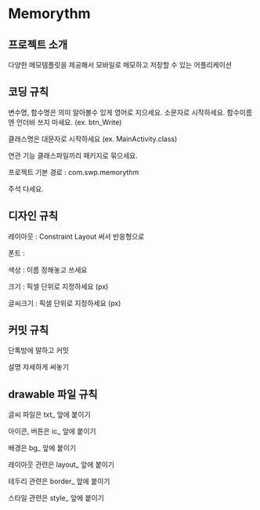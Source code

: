 # Memorythm
## 프로젝트 소개
다양한 메모템플릿을 제공해서 모바일로 메모하고 저장할 수 있는 어플리케이션

## 코딩 규칙
변수명, 함수명은 의미 알아볼수 있게 영어로 지으세요. 소문자로 시작하세요. 함수이름엔 언더바 쓰지 마세요. (ex. btn_Write)

클래스명은 대문자로 시작하세요 (ex. MainActivity.class)

연관 기능 클래스파일끼리 패키지로 묶으세요.

프로젝트 기본 경로 : com.swp.memorythm

주석 다세요.

## 디자인 규칙
레이아웃 : Constraint Layout 써서 반응형으로

폰트 : 

색상 : 이름 정해놓고 쓰세요

크기 : 픽셀 단위로 지정하세요 (px)

글씨크기 : 픽셀 단위로 지정하세요 (px)

## 커밋 규칙
단톡방에 말하고 커밋

설명 자세하게 써놓기

## drawable 파일 규칙
글씨 파일은 txt_ 앞에 붙이기

아이콘, 버튼은 ic_ 앞에 붙이기

배경은 bg_ 앞에 붙이기

레이아웃 관련은 layout_ 앞에 붙이기

테두리 관련은 border_ 앞에 붙이기

스타일 관련은 style_ 앞에 붙이기
